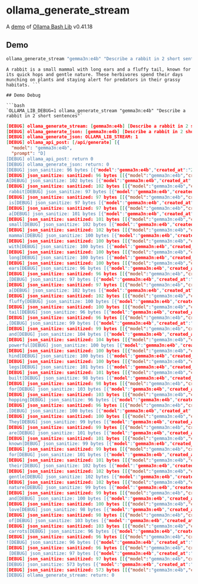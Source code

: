 # ollama_generate_stream

A [demo](../README.md#demos) of [Ollama Bash Lib](https://github.com/attogram/ollama-bash-lib) v0.41.18

## Demo

```bash
ollama_generate_stream "gemma3n:e4b" "Describe a rabbit in 2 short sentences"
```
```
A rabbit is a small mammal with long ears and a fluffy tail, known for its quick hops and gentle nature. These herbivores spend their days munching on plants and staying alert for predators in their grassy habitats. ```

## Demo Debug

```bash
`OLLAMA_LIB_DEBUG=1 ollama_generate_stream "gemma3n:e4b" "Describe a rabbit in 2 short sentences"`
```
```json
[DEBUG] ollama_generate_stream: [gemma3n:e4b] [Describe a rabbit in 2 short sentences]
[DEBUG] ollama_generate_json: [gemma3n:e4b] [Describe a rabbit in 2 short sentences]
[DEBUG] ollama_generate_json: OLLAMA_LIB_STREAM: 1
[DEBUG] ollama_api_post: [/api/generate] [{
  "model": "gemma3n:e4b",
  "prompt": "D]
[DEBUG] ollama_api_post: return 0
[DEBUG] ollama_generate_json: return: 0
[DEBUG] json_sanitize: 96 bytes [{"model":"gemma3n:e4b","created_at":"2025-]
[DEBUG] json_sanitize: sanitized: 96 bytes [[{"model":"gemma3n:e4b","created_at":"2025-]]
A[DEBUG] json_sanitize: 102 bytes [{"model":"gemma3n:e4b","created_at":"2025-]
[DEBUG] json_sanitize: sanitized: 102 bytes [[{"model":"gemma3n:e4b","created_at":"2025-]]
 rabbit[DEBUG] json_sanitize: 97 bytes [{"model":"gemma3n:e4b","created_at":"2025-]
[DEBUG] json_sanitize: sanitized: 97 bytes [[{"model":"gemma3n:e4b","created_at":"2025-]]
 is[DEBUG] json_sanitize: 97 bytes [{"model":"gemma3n:e4b","created_at":"2025-]
[DEBUG] json_sanitize: sanitized: 97 bytes [[{"model":"gemma3n:e4b","created_at":"2025-]]
 a[DEBUG] json_sanitize: 101 bytes [{"model":"gemma3n:e4b","created_at":"2025-]
[DEBUG] json_sanitize: sanitized: 101 bytes [[{"model":"gemma3n:e4b","created_at":"2025-]]
 small[DEBUG] json_sanitize: 102 bytes [{"model":"gemma3n:e4b","created_at":"2025-]
[DEBUG] json_sanitize: sanitized: 102 bytes [[{"model":"gemma3n:e4b","created_at":"2025-]]
 mammal[DEBUG] json_sanitize: 100 bytes [{"model":"gemma3n:e4b","created_at":"2025-]
[DEBUG] json_sanitize: sanitized: 100 bytes [[{"model":"gemma3n:e4b","created_at":"2025-]]
 with[DEBUG] json_sanitize: 100 bytes [{"model":"gemma3n:e4b","created_at":"2025-]
[DEBUG] json_sanitize: sanitized: 100 bytes [[{"model":"gemma3n:e4b","created_at":"2025-]]
 long[DEBUG] json_sanitize: 100 bytes [{"model":"gemma3n:e4b","created_at":"2025-]
[DEBUG] json_sanitize: sanitized: 100 bytes [[{"model":"gemma3n:e4b","created_at":"2025-]]
 ears[DEBUG] json_sanitize: 96 bytes [{"model":"gemma3n:e4b","created_at":"2025-]
[DEBUG] json_sanitize: sanitized: 96 bytes [[{"model":"gemma3n:e4b","created_at":"2025-]]
,[DEBUG] json_sanitize: 97 bytes [{"model":"gemma3n:e4b","created_at":"2025-]
[DEBUG] json_sanitize: sanitized: 97 bytes [[{"model":"gemma3n:e4b","created_at":"2025-]]
 a[DEBUG] json_sanitize: 102 bytes [{"model":"gemma3n:e4b","created_at":"2025-]
[DEBUG] json_sanitize: sanitized: 102 bytes [[{"model":"gemma3n:e4b","created_at":"2025-]]
 fluffy[DEBUG] json_sanitize: 100 bytes [{"model":"gemma3n:e4b","created_at":"2025-]
[DEBUG] json_sanitize: sanitized: 100 bytes [[{"model":"gemma3n:e4b","created_at":"2025-]]
 tail[DEBUG] json_sanitize: 96 bytes [{"model":"gemma3n:e4b","created_at":"2025-]
[DEBUG] json_sanitize: sanitized: 96 bytes [[{"model":"gemma3n:e4b","created_at":"2025-]]
,[DEBUG] json_sanitize: 99 bytes [{"model":"gemma3n:e4b","created_at":"2025-]
[DEBUG] json_sanitize: sanitized: 99 bytes [[{"model":"gemma3n:e4b","created_at":"2025-]]
 and[DEBUG] json_sanitize: 104 bytes [{"model":"gemma3n:e4b","created_at":"2025-]
[DEBUG] json_sanitize: sanitized: 104 bytes [[{"model":"gemma3n:e4b","created_at":"2025-]]
 powerful[DEBUG] json_sanitize: 100 bytes [{"model":"gemma3n:e4b","created_at":"2025-]
[DEBUG] json_sanitize: sanitized: 100 bytes [[{"model":"gemma3n:e4b","created_at":"2025-]]
 hind[DEBUG] json_sanitize: 100 bytes [{"model":"gemma3n:e4b","created_at":"2025-]
[DEBUG] json_sanitize: sanitized: 100 bytes [[{"model":"gemma3n:e4b","created_at":"2025-]]
 legs[DEBUG] json_sanitize: 101 bytes [{"model":"gemma3n:e4b","created_at":"2025-]
[DEBUG] json_sanitize: sanitized: 101 bytes [[{"model":"gemma3n:e4b","created_at":"2025-]]
 built[DEBUG] json_sanitize: 98 bytes [{"model":"gemma3n:e4b","created_at":"2025-]
[DEBUG] json_sanitize: sanitized: 98 bytes [[{"model":"gemma3n:e4b","created_at":"2025-]]
 for[DEBUG] json_sanitize: 103 bytes [{"model":"gemma3n:e4b","created_at":"2025-]
[DEBUG] json_sanitize: sanitized: 103 bytes [[{"model":"gemma3n:e4b","created_at":"2025-]]
 hopping[DEBUG] json_sanitize: 96 bytes [{"model":"gemma3n:e4b","created_at":"2025-]
[DEBUG] json_sanitize: sanitized: 96 bytes [[{"model":"gemma3n:e4b","created_at":"2025-]]
.[DEBUG] json_sanitize: 100 bytes [{"model":"gemma3n:e4b","created_at":"2025-]
[DEBUG] json_sanitize: sanitized: 100 bytes [[{"model":"gemma3n:e4b","created_at":"2025-]]
 They[DEBUG] json_sanitize: 99 bytes [{"model":"gemma3n:e4b","created_at":"2025-]
[DEBUG] json_sanitize: sanitized: 99 bytes [[{"model":"gemma3n:e4b","created_at":"2025-]]
 are[DEBUG] json_sanitize: 101 bytes [{"model":"gemma3n:e4b","created_at":"2025-]
[DEBUG] json_sanitize: sanitized: 101 bytes [[{"model":"gemma3n:e4b","created_at":"2025-]]
 known[DEBUG] json_sanitize: 99 bytes [{"model":"gemma3n:e4b","created_at":"2025-]
[DEBUG] json_sanitize: sanitized: 99 bytes [[{"model":"gemma3n:e4b","created_at":"2025-]]
 for[DEBUG] json_sanitize: 101 bytes [{"model":"gemma3n:e4b","created_at":"2025-]
[DEBUG] json_sanitize: sanitized: 101 bytes [[{"model":"gemma3n:e4b","created_at":"2025-]]
 their[DEBUG] json_sanitize: 102 bytes [{"model":"gemma3n:e4b","created_at":"2025-]
[DEBUG] json_sanitize: sanitized: 102 bytes [[{"model":"gemma3n:e4b","created_at":"2025-]]
 gentle[DEBUG] json_sanitize: 102 bytes [{"model":"gemma3n:e4b","created_at":"2025-]
[DEBUG] json_sanitize: sanitized: 102 bytes [[{"model":"gemma3n:e4b","created_at":"2025-]]
 nature[DEBUG] json_sanitize: 99 bytes [{"model":"gemma3n:e4b","created_at":"2025-]
[DEBUG] json_sanitize: sanitized: 99 bytes [[{"model":"gemma3n:e4b","created_at":"2025-]]
 and[DEBUG] json_sanitize: 100 bytes [{"model":"gemma3n:e4b","created_at":"2025-]
[DEBUG] json_sanitize: sanitized: 100 bytes [[{"model":"gemma3n:e4b","created_at":"2025-]]
 love[DEBUG] json_sanitize: 98 bytes [{"model":"gemma3n:e4b","created_at":"2025-]
[DEBUG] json_sanitize: sanitized: 98 bytes [[{"model":"gemma3n:e4b","created_at":"2025-]]
 of[DEBUG] json_sanitize: 103 bytes [{"model":"gemma3n:e4b","created_at":"2025-]
[DEBUG] json_sanitize: sanitized: 103 bytes [[{"model":"gemma3n:e4b","created_at":"2025-]]
 carrots[DEBUG] json_sanitize: 96 bytes [{"model":"gemma3n:e4b","created_at":"2025-]
[DEBUG] json_sanitize: sanitized: 96 bytes [[{"model":"gemma3n:e4b","created_at":"2025-]]
![DEBUG] json_sanitize: 96 bytes [{"model":"gemma3n:e4b","created_at":"2025-]
[DEBUG] json_sanitize: sanitized: 96 bytes [[{"model":"gemma3n:e4b","created_at":"2025-]]
 [DEBUG] json_sanitize: 97 bytes [{"model":"gemma3n:e4b","created_at":"2025-]
[DEBUG] json_sanitize: sanitized: 97 bytes [[{"model":"gemma3n:e4b","created_at":"2025-]]
[DEBUG] json_sanitize: 573 bytes [{"model":"gemma3n:e4b","created_at":"2025-]
[DEBUG] json_sanitize: sanitized: 573 bytes [[{"model":"gemma3n:e4b","created_at":"2025-]]
[DEBUG] ollama_generate_stream: return: 0
```
